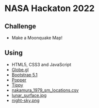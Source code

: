 # NASA Hackaton 2022
## Challenge
* Make a Moonquake Map!

## Using
* HTML5, CSS3 and JavaScript
* [Globe.gl](https://globe.gl/)
* [Bootstrap 5.1](https://getbootstrap.com/docs/5.1/getting-started/download/)
* [Popper](https://popper.js.org/)
* [Tippy](https://atomiks.github.io/tippyjs/)
* [nakamura_1979_sm_locations.csv](https://pds-geosciences.wustl.edu/lunar/urn-nasa-pds-apollo_seismic_event_catalog/data/nakamura_1979_sm_locations.csv)
* [lunar_surface.jpg](https://globe.gl/example/moon-landing-sites/lunar_surface.jpg)
* [night-sky.png](https://unpkg.com/three-globe@2.24.8/example/img/night-sky.png)